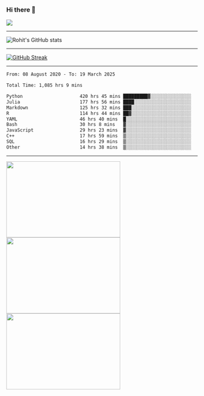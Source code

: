 ### Hi there 👋

 ![](https://komarev.com/ghpvc/?username=RohitRathore1&color=blueviolet)

<hr/>

![Rohit's GitHub stats](https://github-readme-stats.vercel.app/api?username=RohitRathore1&show_icons=true&theme=transparent)

<hr/>

[![GitHub Streak](http://github-readme-streak-stats.herokuapp.com?user=RohitRathore1&theme=dark&mode=weekly)](https://git.io/streak-stats)

<hr/>

<!--START_SECTION:waka-->

```txt
From: 08 August 2020 - To: 19 March 2025

Total Time: 1,085 hrs 9 mins

Python                     420 hrs 45 mins █████████▓░░░░░░░░░░░░░░░   38.77 %
Julia                      177 hrs 56 mins ████░░░░░░░░░░░░░░░░░░░░░   16.40 %
Markdown                   125 hrs 32 mins ███░░░░░░░░░░░░░░░░░░░░░░   11.57 %
R                          114 hrs 44 mins ██▓░░░░░░░░░░░░░░░░░░░░░░   10.57 %
YAML                       46 hrs 40 mins  █░░░░░░░░░░░░░░░░░░░░░░░░   04.30 %
Bash                       30 hrs 8 mins   ▓░░░░░░░░░░░░░░░░░░░░░░░░   02.78 %
JavaScript                 29 hrs 23 mins  ▓░░░░░░░░░░░░░░░░░░░░░░░░   02.71 %
C++                        17 hrs 59 mins  ▒░░░░░░░░░░░░░░░░░░░░░░░░   01.66 %
SQL                        16 hrs 29 mins  ▒░░░░░░░░░░░░░░░░░░░░░░░░   01.52 %
Other                      14 hrs 38 mins  ▒░░░░░░░░░░░░░░░░░░░░░░░░   01.35 %
```

<!--END_SECTION:waka-->

<hr/>

<p>
  <img src="https://wakatime.com/share/@TeAmp0is0N/0205e68a-e5ed-48bf-b870-3c94c1fa77d3.svg" width="300" height="200">
  <img src="https://wakatime.com/share/@TeAmp0is0N/3935ee43-08a3-493e-8b95-60c1f9204b15.svg" width="300" height="200">
  <img src="https://wakatime.com/share/@TeAmp0is0N/8717aacc-7340-44e0-abb1-987dc9823fcd.svg" width="300" height="200">
</p>




